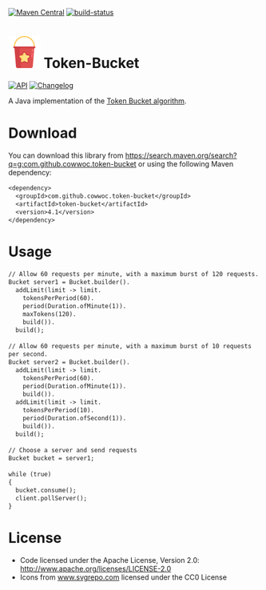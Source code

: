 [![Maven Central](https://maven-badges.herokuapp.com/maven-central/com.github.cowwoc.token-bucket/token-bucket/badge.svg)](https://search.maven.org/search?q=g:com.github.cowwoc.token-bucket)
[![build-status](../../workflows/Build/badge.svg)](../../actions?query=workflow%3ABuild)

# <img src="wiki/bucket.svg" width=64 height=64 alt="checklist"> Token-Bucket

[![API](https://img.shields.io/badge/api_docs-5B45D5.svg)](https://cowwoc.github.io/token-bucket/4.1/docs/api/)
[![Changelog](https://img.shields.io/badge/changelog-A345D5.svg)](wiki/Changelog.md)

A Java implementation of the [Token Bucket algorithm](https://en.wikipedia.org/wiki/Token_bucket).

# Download

You can download this library from https://search.maven.org/search?q=g:com.github.cowwoc.token-bucket or using
the following Maven dependency:

```
<dependency>
  <groupId>com.github.cowwoc.token-bucket</groupId>
  <artifactId>token-bucket</artifactId>
  <version>4.1</version>
</dependency>
```

# Usage

```
// Allow 60 requests per minute, with a maximum burst of 120 requests.
Bucket server1 = Bucket.builder().
  addLimit(limit -> limit.
    tokensPerPeriod(60).
    period(Duration.ofMinute(1)).
    maxTokens(120).
    build()).
  build();

// Allow 60 requests per minute, with a maximum burst of 10 requests per second.
Bucket server2 = Bucket.builder().
  addLimit(limit -> limit.
    tokensPerPeriod(60).
    period(Duration.ofMinute(1)).
    build()).
  addLimit(limit -> limit.
    tokensPerPeriod(10).
    period(Duration.ofSecond(1)).
    build()).
  build();

// Choose a server and send requests
Bucket bucket = server1;

while (true)
{
  bucket.consume();
  client.pollServer();
}
```

# License

* Code licensed under the Apache License, Version 2.0: http://www.apache.org/licenses/LICENSE-2.0
* Icons from www.svgrepo.com licensed under the CC0 License 